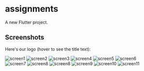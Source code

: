 # assignments

A new Flutter project.

## Screenshots

Here's our logo (hover to see the title text):

![screen1]
![screen2]
![screen3]
![screen4]
![screen5]
![screen6]
![screen7]
![screen8]
![screen8]
![screen9]
![screen10]
![screen11]

[screen1]: ./screenshots/screen-2020-05-02_000001.png "screen1"
[screen2]: ./screenshots/screen-2020-05-02_000002.png "screen2"
[screen3]: ./screenshots/screen-2020-05-02_000003.png "screen3"
[screen4]: ./screenshots/screen-2020-05-02_000004.png "screen4"
[screen5]: ./screenshots/screen-2020-05-02_000005.png "screen5"
[screen6]: ./screenshots/screen-2020-05-02_000006.png "screen6"
[screen7]: ./screenshots/screen-2020-05-02_000007.png "screen7"
[screen8]: ./screenshots/screen-2020-05-02_000008.png "screen8"
[screen8]: ./screenshots/screen-2020-05-02_000008.png "screen8"
[screen9]: ./screenshots/screen-2020-05-02_000009.png "screen9"
[screen10]: ./screenshots/screen-2020-05-02_000010.png "screen10"
[screen11]: ./screenshots/screen-2020-05-02_000011.png "screen11"

